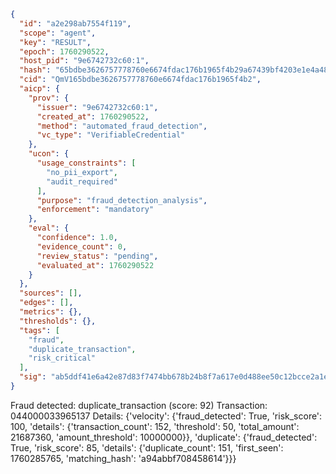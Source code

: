 ```json
{
  "id": "a2e298ab7554f119",
  "scope": "agent",
  "key": "RESULT",
  "epoch": 1760290522,
  "host_pid": "9e6742732c60:1",
  "hash": "65bdbe3626757778760e6674fdac176b1965f4b29a67439bf4203e1e4a48261e",
  "cid": "QmV165bdbe3626757778760e6674fdac176b1965f4b2",
  "aicp": {
    "prov": {
      "issuer": "9e6742732c60:1",
      "created_at": 1760290522,
      "method": "automated_fraud_detection",
      "vc_type": "VerifiableCredential"
    },
    "ucon": {
      "usage_constraints": [
        "no_pii_export",
        "audit_required"
      ],
      "purpose": "fraud_detection_analysis",
      "enforcement": "mandatory"
    },
    "eval": {
      "confidence": 1.0,
      "evidence_count": 0,
      "review_status": "pending",
      "evaluated_at": 1760290522
    }
  },
  "sources": [],
  "edges": [],
  "metrics": {},
  "thresholds": {},
  "tags": [
    "fraud",
    "duplicate_transaction",
    "risk_critical"
  ],
  "sig": "ab5ddf41e6a42e87d83f7474bb678b24b8f7a617e0d488ee50c12bcce2a1e981"
}
```

Fraud detected: duplicate_transaction (score: 92)
Transaction: 044000033965137
Details: {'velocity': {'fraud_detected': True, 'risk_score': 100, 'details': {'transaction_count': 152, 'threshold': 50, 'total_amount': 21687360, 'amount_threshold': 10000000}}, 'duplicate': {'fraud_detected': True, 'risk_score': 85, 'details': {'duplicate_count': 151, 'first_seen': 1760285765, 'matching_hash': 'a94abbf708458614'}}}